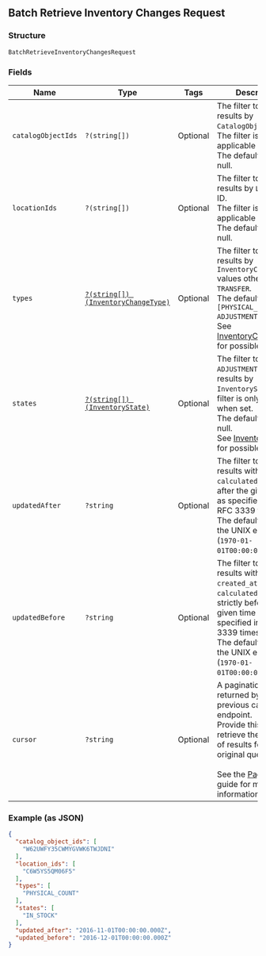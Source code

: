 ## Batch Retrieve Inventory Changes Request

### Structure

`BatchRetrieveInventoryChangesRequest`

### Fields

| Name | Type | Tags | Description | Getter | Setter |
|  --- | --- | --- | --- | --- | --- |
| `catalogObjectIds` | `?(string[])` | Optional | The filter to return results by `CatalogObject` ID.<br>The filter is only applicable when set. The default value is null. | getCatalogObjectIds(): ?array | setCatalogObjectIds(?array catalogObjectIds): void |
| `locationIds` | `?(string[])` | Optional | The filter to return results by `Location` ID.<br>The filter is only applicable when set. The default value is null. | getLocationIds(): ?array | setLocationIds(?array locationIds): void |
| `types` | [`?(string[]) (InventoryChangeType)`](/doc/models/inventory-change-type.md) | Optional | The filter to return results by `InventoryChangeType` values other than `TRANSFER`.<br>The default value is `[PHYSICAL_COUNT, ADJUSTMENT]`.<br>See [InventoryChangeType](#type-inventorychangetype) for possible values | getTypes(): ?array | setTypes(?array types): void |
| `states` | [`?(string[]) (InventoryState)`](/doc/models/inventory-state.md) | Optional | The filter to return `ADJUSTMENT` query results by<br>`InventoryState`. This filter is only applied when set.<br>The default value is null.<br>See [InventoryState](#type-inventorystate) for possible values | getStates(): ?array | setStates(?array states): void |
| `updatedAfter` | `?string` | Optional | The filter to return results with their `calculated_at` value  <br>after the given time as specified in an RFC 3339 timestamp.<br>The default value is the UNIX epoch of (`1970-01-01T00:00:00Z`). | getUpdatedAfter(): ?string | setUpdatedAfter(?string updatedAfter): void |
| `updatedBefore` | `?string` | Optional | The filter to return results with their `created_at` or `calculated_at` value  <br>strictly before the given time as specified in an RFC 3339 timestamp.<br>The default value is the UNIX epoch of (`1970-01-01T00:00:00Z`). | getUpdatedBefore(): ?string | setUpdatedBefore(?string updatedBefore): void |
| `cursor` | `?string` | Optional | A pagination cursor returned by a previous call to this endpoint.<br>Provide this to retrieve the next set of results for the original query.<br><br>See the [Pagination](https://developer.squareup.com/docs/working-with-apis/pagination) guide for more information. | getCursor(): ?string | setCursor(?string cursor): void |

### Example (as JSON)

```json
{
  "catalog_object_ids": [
    "W62UWFY35CWMYGVWK6TWJDNI"
  ],
  "location_ids": [
    "C6W5YS5QM06F5"
  ],
  "types": [
    "PHYSICAL_COUNT"
  ],
  "states": [
    "IN_STOCK"
  ],
  "updated_after": "2016-11-01T00:00:00.000Z",
  "updated_before": "2016-12-01T00:00:00.000Z"
}
```

